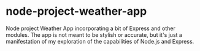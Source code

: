 # node-project-weather-app

Node project Weather App incorporating a bit of Express and other modules. The app is not meant to be stylish or accurate, but it's just a manifestation of my exploration of the capabilities of Node.js and Express.
